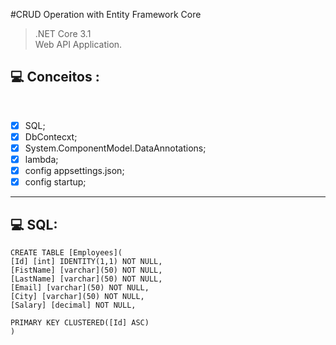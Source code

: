 #CRUD Operation with Entity Framework Core

> .NET Core 3.1<br>
> Web API Application.<br>

## 💻 Conceitos :
<br>

- [x] SQL; 
- [X] DbContecxt;
- [X] System.ComponentModel.DataAnnotations;
- [X] lambda;
- [X] config appsettings.json;
- [X] config startup;

___________________________________________________________________________________________________________________________________________
  ## 💻 SQL:<br>
 ```
 CREATE TABLE [Employees](
[Id] [int] IDENTITY(1,1) NOT NULL,
[FistName] [varchar](50) NOT NULL,
[LastName] [varchar](50) NOT NULL,
[Email] [varchar](50) NOT NULL,
[City] [varchar](50) NOT NULL,
[Salary] [decimal] NOT NULL,

PRIMARY KEY CLUSTERED([Id] ASC)
)
```
  

